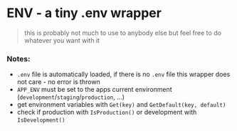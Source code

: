 # ENV - a tiny .env wrapper
> this is probably not much to use to anybody else but feel free to do whatever you want with it

### Notes:
 - `.env` file is automatically loaded, if there is no `.env` file this wrapper does not care - no error is thrown
 - `APP_ENV` must be set to the apps current environment (`development`/`staging`/`production`, ...)
 - get environment variables with `Get(key)` and `GetDefault(key, default)`
 - check if production with `IsProduction()` or development with `IsDevelopment()`
